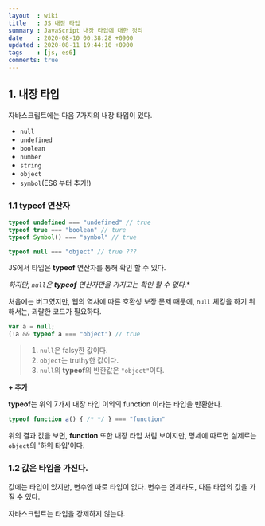 ```yaml
---
layout  : wiki
title   : JS 내장 타입 
summary : JavaScript 내장 타입에 대한 정리
date    : 2020-08-10 00:38:28 +0900
updated : 2020-08-11 19:44:10 +0900
tags    : [js, es6]
comments: true
---
```


## 1. 내장 타입

자바스크립트에는 다음 7가지의 내장 타입이 있다.

* `null`
* `undefined`
* `boolean`
* `number`
* `string`
* `object`
* `symbol`(ES6 부터 추가!)

### 1.1 typeof 연산자

~~~js
typeof undefined === "undefined" // true
typeof true === "boolean" // ture
typeof Symbol() === "symbol" // true

typeof null === "object" // true ???
~~~

JS에서 타입은 **typeof** 연산자를 통해 확인 할 수 있다.

*하지만, `null`은 **typeof** 연산자만을 가지고는 확인 할 수 없다.**

처음에는 버그였지만, 웹의 역사에 따른 호환성 보장 문제 때문에,
`null` 체킹을 하기 위해서는, ~~괴랄한~~ 코드가 필요하다.

~~~js
var a = null;
(!a && typeof a === "object") // true
~~~

> 1. `null`은 falsy한 값이다.
> 2. `object`는 truthy한 값이다.
> 3. `null`의 **typeof**의 반환값은 `"object"`이다.

**+ 추가**

**typeof**는 위의 7가지 내장 타입 이외의 function 이라는 타입을 반환한다.
~~~js
typeof function a() { /* */ } === "function"
~~~

위의 결과 값을 보면, **function** 또한 내장 타입 처럼 보이지만, 명세에 따르면 실제로는 `object`의 '하위 타입'이다.

### 1.2 값은 타입을 가진다.

값에는 타입이 있지만, 변수엔 따로 타입이 없다. 변수는 언제라도, 다른 타입의 값을 가질 수 있다.

자바스크립트는 타입을 강제하지 않는다.
